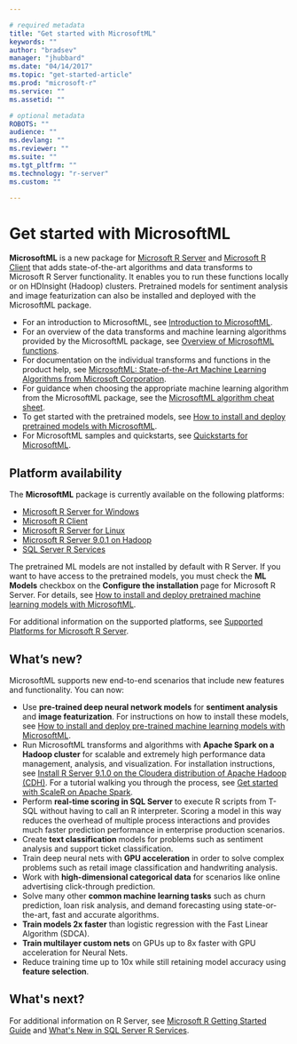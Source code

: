 ```yaml
---

# required metadata
title: "Get started with MicrosoftML"
keywords: ""
author: "bradsev"
manager: "jhubbard"
ms.date: "04/14/2017"
ms.topic: "get-started-article"
ms.prod: "microsoft-r"
ms.service: ""
ms.assetid: ""

# optional metadata
ROBOTS: ""
audience: ""
ms.devlang: ""
ms.reviewer: ""
ms.suite: ""
ms.tgt_pltfrm: ""
ms.technology: "r-server"
ms.custom: ""

---
```


# Get started with MicrosoftML

**MicrosoftML** is a new package for [Microsoft R Server](microsoft-r-getting-started.md) and [Microsoft R Client](r-client.md) that adds state-of-the-art algorithms and data transforms to Microsoft R Server functionality. It enables you to run these functions locally or on HDInsight (Hadoop) clusters. Pretrained models for sentiment analysis and image featurization can also be installed and deployed with the  MicrosoftML package.

- For an introduction to MicrosoftML, see [Introduction to MicrosoftML](microsoftml-introduction.md).
- For an overview of the data transforms and machine learning algorithms provided by the MicrosoftML package, see [Overview of MicrosoftML functions](overview-microsoftml-functions.md).
- For documentation on the individual transforms and functions in the product help, see [MicrosoftML: State-of-the-Art Machine Learning Algorithms from Microsoft Corporation](microsoftml/microsoftml.md).
- For guidance when choosing the appropriate machine learning algorithm from the MicrosoftML package, see the [MicrosoftML algorithm cheat sheet](microsoftml-algorithm-cheat-sheet.md).
- To get started with the pretrained models, see [How to install and deploy pretrained models with MicrosoftML](deploy-pretrained-microsoftml-models.md).
- For MicrosoftML samples and quickstarts, see [Quickstarts for MicrosoftML](microsoftml-quickstarts.md).


<a name="platform-availability"></a>
## Platform availability
The **MicrosoftML** package is currently available on the following platforms:

- [Microsoft R Server for Windows](rserver-install-windows.md)
- [Microsoft R Client](r-client-install.md)
- [Microsoft R Server for Linux](rserver-install-linux-server.md)
- [Microsoft R Server 9.0.1 on Hadoop](rserver-install-hadoop.md)
- [SQL Server R Services](sql-server-r-services.md)
 
The pretrained ML models are not installed by default with R Server. If you want to have access to the pretrained models, you must check the **ML Models** checkbox on the **Configure the installation** page for Microsoft R Server. For details, see [How to install and deploy pretrained machine learning models with MicrosoftML](deploy-pretrained-microsoftml-models.md).

For additional information on the supported platforms, see [Supported Platforms for Microsoft R Server](rserver-install-supported-platforms.md).

## What’s new?

MicrosoftML supports new end-to-end scenarios that include new features and functionality. You can now:

-  Use **pre-trained deep neural network models** for **sentiment analysis** and **image featurization**. For instructions on how to install these models, see [How to install and deploy pre-trained machine learning models with MicrosoftML](deploy-pretrained-microsoftml-models.md).
-  Run MicrosoftML transforms and algorithms with **Apache Spark on a Hadoop cluster** for scalable and extremely high performance data management, analysis, and visualization. For installation instructions, see [Install R Server 9.1.0 on the Cloudera distribution of Apache Hadoop (CDH)](rserver-install-cloudera.md).  For a tutorial walking you through the process, see [Get started with ScaleR on Apache Spark](scaler-spark-getting-started.md).
-  Perform **real-time scoring in SQL Server** to execute R scripts from T-SQL without having to call an R interpreter. Scoring a model in this way reduces the overhead of multiple process interactions and provides much faster prediction performance in enterprise production scenarios. 
-	Create **text classification** models for problems such as sentiment analysis and support ticket classification. 
-	Train deep neural nets with **GPU acceleration** in order to solve complex problems such as retail image classification and handwriting analysis.
-	Work with **high-dimensional categorical data** for scenarios like online advertising click-through prediction.
-	Solve many other **common machine learning tasks** such as churn prediction, loan risk analysis, and demand forecasting using state-or-the-art, fast and accurate algorithms.
- **Train models 2x faster** than logistic regression with the Fast Linear Algorithm (SDCA).
- **Train multilayer custom nets** on GPUs up to 8x faster with GPU acceleration for Neural Nets.
- Reduce training time up to 10x while still retaining model accuracy using **feature selection**.


## What's next?

For additional information on R Server, see [Microsoft R Getting Started Guide](microsoft-r-getting-started.md) and [What's New in SQL Server R Services](https://msdn.microsoft.com/en-us/library/mt604847.aspx). 








